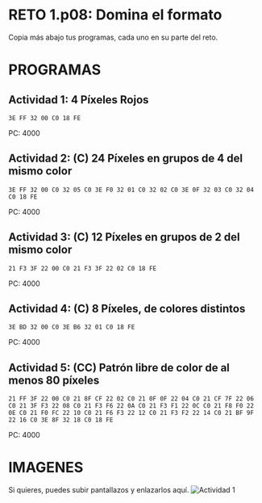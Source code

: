 # RETO 1.p08: Domina el formato
Copia más abajo tus programas, cada uno en su parte del reto.

# PROGRAMAS

## Actividad 1: 4 Píxeles Rojos
```
3E FF 32 00 C0 18 FE
```
PC: 4000

## Actividad 2: (C) 24 Píxeles en grupos de 4 del mismo color
```
3E FF 32 00 C0 32 05 C0 3E F0 32 01 C0 32 02 C0 3E 0F 32 03 C0 32 04 C0 18 FE
```
PC: 4000

## Actividad 3: (C) 12 Píxeles en grupos de 2 del mismo color
```
21 F3 3F 22 00 C0 21 F3 3F 22 02 C0 18 FE
```
PC: 4000

## Actividad 4: (C) 8 Píxeles, de colores distintos
```
3E BD 32 00 C0 3E B6 32 01 C0 18 FE
```
PC: 4000
## Actividad 5: (CC) Patrón libre de color de al menos 80 píxeles
```
21 FF 3F 22 00 C0 21 8F CF 22 02 C0 21 0F 0F 22 04 C0 21 CF 7F 22 06 C0 21 3F F3 22 08 C0 21 F3 F6 22 0A C0 21 F3 F1 22 0C C0 21 F8 F0 22 0E C0 21 F0 FC 22 10 C0 21 F6 F3 22 12 C0 21 F3 F2 22 14 C0 21 BF 9F 22 16 C0 3E 8F 32 18 C0 18 FE
```
PC: 4000

# IMAGENES
Si quieres, puedes subir pantallazos y enlazarlos aquí.
![Actividad 1](/pixelrojo.png)

